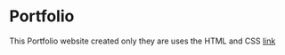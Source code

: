 # Portfolio
This Portfolio website created only they are uses the HTML and CSS
[link](https://shubham7a.github.io/Portfolio/)
